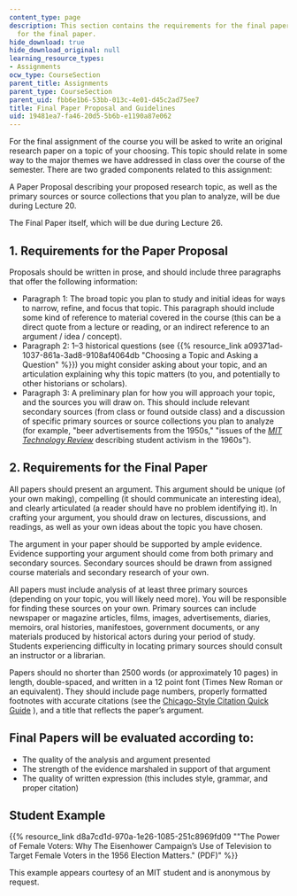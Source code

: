 ```yaml
---
content_type: page
description: This section contains the requirements for the final paper proposal and
  for the final paper.
hide_download: true
hide_download_original: null
learning_resource_types:
- Assignments
ocw_type: CourseSection
parent_title: Assignments
parent_type: CourseSection
parent_uid: fbb6e1b6-53bb-013c-4e01-d45c2ad75ee7
title: Final Paper Proposal and Guidelines
uid: 19481ea7-fa46-20d5-5b6b-e1190a87e062
---
```


For the final assignment of the course you will be asked to write an original research paper on a topic of your choosing. This topic should relate in some way to the major themes we have addressed in class over the course of the semester. There are two graded components related to this assignment:

A Paper Proposal describing your proposed research topic, as well as the primary sources or source collections that you plan to analyze, will be due during Lecture 20.

The Final Paper itself, which will be due during Lecture 26.

1\. Requirements for the Paper Proposal
---------------------------------------

Proposals should be written in prose, and should include three paragraphs that offer the following information:

*   Paragraph 1: The broad topic you plan to study and initial ideas for ways to narrow, refine, and focus that topic. This paragraph should include some kind of reference to material covered in the course (this can be a direct quote from a lecture or reading, or an indirect reference to an argument / idea / concept).
*   Paragraph 2: 1–3 historical questions (see {{% resource_link a09371ad-1037-861a-3ad8-9108af4064db "Choosing a Topic and Asking a Question" %}}) you might consider asking about your topic, and an articulation explaining why this topic matters (to you, and potentially to other historians or scholars).
*   Paragraph 3: A preliminary plan for how you will approach your topic, and the sources you will draw on. This should include relevant secondary sources (from class or found outside class) and a discussion of specific primary sources or source collections you plan to analyze (for example, "beer advertisements from the 1950s," "issues of the [_MIT Technology Review_](https://www.technologyreview.com/) describing student activism in the 1960s").

2\. Requirements for the Final Paper
------------------------------------

All papers should present an argument. This argument should be unique (of your own making), compelling (it should communicate an interesting idea), and clearly articulated (a reader should have no problem identifying it). In crafting your argument, you should draw on lectures, discussions, and readings, as well as your own ideas about the topic you have chosen.

The argument in your paper should be supported by ample evidence. Evidence supporting your argument should come from both primary and secondary sources. Secondary sources should be drawn from assigned course materials and secondary research of your own.

All papers must include analysis of at least three primary sources (depending on your topic, you will likely need more). You will be responsible for finding these sources on your own. Primary sources can include newspaper or magazine articles, films, images, advertisements, diaries, memoirs, oral histories, manifestoes, government documents, or any materials produced by historical actors during your period of study. Students experiencing difficulty in locating primary sources should consult an instructor or a librarian.

Papers should no shorter than 2500 words (or approximately 10 pages) in length, double-spaced, and written in a 12 point font (Times New Roman or an equivalent). They should include page numbers, properly formatted footnotes with accurate citations (see the [Chicago-Style Citation Quick Guide](http://www.chicagomanualofstyle.org/tools_citationguide.html) ), and a title that reflects the paper’s argument. 

Final Papers will be evaluated according to:
--------------------------------------------

*   The quality of the analysis and argument presented
*   The strength of the evidence marshaled in support of that argument
*   The quality of written expression (this includes style, grammar, and proper citation)

Student Example
---------------

{{% resource_link d8a7cd1d-970a-1e26-1085-251c8969fd09 "\"The Power of Female Voters: Why The Eisenhower Campaign’s Use of Television to Target Female Voters in the 1956 Election Matters.\" (PDF)" %}}

This example appears courtesy of an MIT student and is anonymous by request.